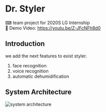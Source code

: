# Dr. Styler
⌨ team project for 2020S LG Internship <br>
🎥 Demo Video: https://youtu.be/Z-JFcNFh8d0 

## Introduction
we add the next features to exist styler.
1. face recognition
2. voice recognition
3. automatic dehumidification

## System Architecture
![system architecture](https://user-images.githubusercontent.com/42104898/103199631-9742e900-492e-11eb-88d2-72bb62342d51.png)
